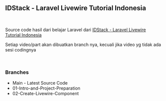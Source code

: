 <h2>IDStack - Laravel Livewire Tutorial Indonesia</h2> <br>
<p>Source code hasil dari belajar Laravel dari <a href="https://www.youtube.com/playlist?list=PL1aMeb5UP_PH_K1xzgagAZWIYo_UBlNUP">IDStack - Laravel Livewire Tutorial Indonesia</a></p>

<p>Setiap video/part akan dibuatkan branch nya, kecuali jika video yg tidak ada sesi codingnya</p>
<br>

<h3>Branches</h3>
<ul>
    <li>Main - Latest Source Code</li>
    <li>01-Intro-and-Project-Preparation</li>
    <li>02-Create-Livewire-Component</li>
</ul>
